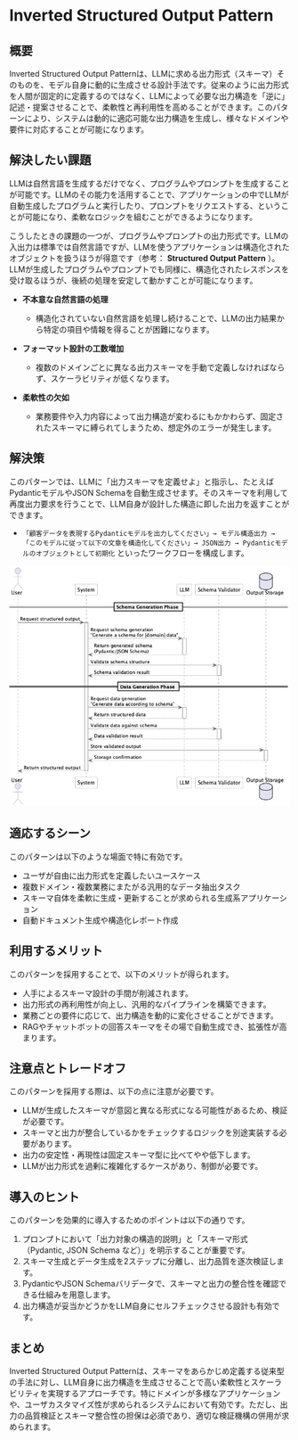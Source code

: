 # Inverted Structured Output Pattern

## 概要

Inverted Structured Output Patternは、LLMに求める出力形式（スキーマ）そのものを、モデル自身に動的に生成させる設計手法です。従来のように出力形式を人間が固定的に定義するのではなく、LLMによって必要な出力構造を「逆に」記述・提案させることで、柔軟性と再利用性を高めることができます。このパターンにより、システムは動的に適応可能な出力構造を生成し、様々なドメインや要件に対応することが可能になります。

## 解決したい課題

LLMは自然言語を生成するだけでなく、プログラムやプロンプトを生成することが可能です。LLMのその能力を活用することで、アプリケーションの中でLLMが自動生成したプログラムと実行したり、プロンプトをリクエストする、ということが可能になり、柔軟なロジックを組むことができるようになります。

こうしたときの課題の一つが、プログラムやプロンプトの出力形式です。LLMの入出力は標準では自然言語ですが、LLMを使うアプリケーションは構造化されたオブジェクトを扱うほうが得意です（参考： **Structured Output Pattern** ）。LLMが生成したプログラムやプロンプトでも同様に、構造化されたレスポンスを受け取るほうが、後続の処理を安定して動かすことが可能になります。

- **不本意な自然言語の処理**
   - 構造化されていない自然言語を処理し続けることで、LLMの出力結果から特定の項目や情報を得ることが困難になります。

- **フォーマット設計の工数増加**
   - 複数のドメインごとに異なる出力スキーマを手動で定義しなければならず、スケーラビリティが低くなります。

- **柔軟性の欠如**
   - 業務要件や入力内容によって出力構造が変わるにもかかわらず、固定されたスキーマに縛られてしまうため、想定外のエラーが発生します。

## 解決策

このパターンでは、LLMに「出力スキーマを定義せよ」と指示し、たとえばPydanticモデルやJSON Schemaを自動生成させます。そのスキーマを利用して再度出力要求を行うことで、LLM自身が設計した構造に即した出力を返すことができます。

- `「顧客データを表現するPydanticモデルを出力してください」→ モデル構造出力 → 「このモデルに従って以下の文章を構造化してください」→ JSON出力 → Pydanticモデルのオブジェクトとして初期化` といったワークフローを構成します。

![img](./uml/images/inverted_structured_output_pattern.png)

## 適応するシーン

このパターンは以下のような場面で特に有効です。

- ユーザが自由に出力形式を定義したいユースケース
- 複数ドメイン・複数業務にまたがる汎用的なデータ抽出タスク
- スキーマ自体を柔軟に生成・更新することが求められる生成系アプリケーション
- 自動ドキュメント生成や構造化レポート作成

## 利用するメリット

このパターンを採用することで、以下のメリットが得られます。

- 人手によるスキーマ設計の手間が削減されます。
- 出力形式の再利用性が向上し、汎用的なパイプラインを構築できます。
- 業務ごとの要件に応じて、出力構造を動的に変化させることができます。
- RAGやチャットボットの回答スキーマをその場で自動生成でき、拡張性が高まります。

## 注意点とトレードオフ

このパターンを採用する際は、以下の点に注意が必要です。

- LLMが生成したスキーマが意図と異なる形式になる可能性があるため、検証が必要です。
- スキーマと出力が整合しているかをチェックするロジックを別途実装する必要があります。
- 出力の安定性・再現性は固定スキーマ型に比べてやや低下します。
- LLMが出力形式を過剰に複雑化するケースがあり、制御が必要です。

## 導入のヒント

このパターンを効果的に導入するためのポイントは以下の通りです。

1. プロンプトにおいて「出力対象の構造的説明」と「スキーマ形式（Pydantic, JSON Schema など）」を明示することが重要です。
2. スキーマ生成とデータ生成を2ステップに分離し、出力品質を逐次検証します。
3. PydanticやJSON Schemaバリデータで、スキーマと出力の整合性を確認できる仕組みを用意します。
4. 出力構造が妥当かどうかをLLM自身にセルフチェックさせる設計も有効です。

## まとめ

Inverted Structured Output Patternは、スキーマをあらかじめ定義する従来型の手法に対し、LLM自身に出力構造を生成させることで高い柔軟性とスケーラビリティを実現するアプローチです。特にドメインが多様なアプリケーションや、ユーザカスタマイズ性が求められるシステムにおいて有効です。ただし、出力の品質検証とスキーマ整合性の担保は必須であり、適切な検証機構の併用が求められます。
